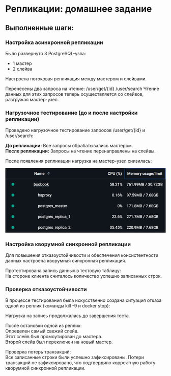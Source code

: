 # Репликации: домашнее задание

## Выполненные шаги:

### Настройка асинхронной репликации

Было развернуто 3 PostgreSQL-узла:
- 1 мастер
- 2 слейва

Настроена потоковая репликация между мастером и слейвами.

Перенесены два запроса на чтение:
/user/get/{id}
/user/search
Чтение данных для этих запросов теперь осуществляется со слейвов, разгружая мастер-узел.

### Нагрузочное тестирование (до и после настройки репликации)

Проведено нагрузочное тестирование запросов /user/get/{id} и /user/search:

**До репликации:** Все запросы обрабатывались мастером.  
**После репликации:** Запросы на чтение перенаправлены на слейвы.

После появления репликации нагрузка на мастер-узел снизилась:

![docker_replication_perfomance.png](images/docker_replication_perfomance.png)

### Настройка кворумной синхронной репликации
Для повышения отказоустойчивости и обеспечения консистентности данных настроена кворумная синхронная репликация.

Протестирована запись данных в тестовую таблицу:  
На стороне клиента считалось количество успешно записанных строк.

### Проверка отказоустойчивости
В процессе тестирования была искусственно создана ситуация отказа одной из реплик (команды kill -9 и docker stop):

Нагрузка на запись продолжалась до завершения теста.

После остановки одной из реплик:  
Определен самый свежий слейв.  
Этот слейв был промоутирован до мастера.  
Второй слейв был переключен на новый мастер.

Проверка потерь транзакций:  
Все записанные строки были успешно зафиксированы. Потери транзакций не зафиксировано, что подтвердило корректную работу кворумной синхронной репликации.